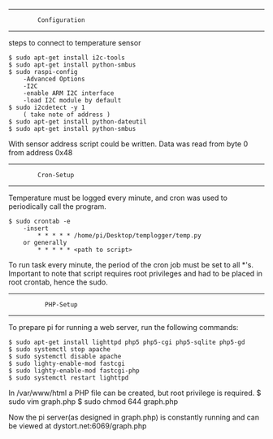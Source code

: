 ---------------------------------------
 			Configuration
---------------------------------------
steps to connect to temperature sensor

	$ sudo apt-get install i2c-tools
	$ sudo apt-get install python-smbus
	$ sudo raspi-config
		-Advanced Options
		-I2C
		-enable ARM I2C interface
		-load I2C module by default
	$ sudo i2cdetect -y 1
		( take note of address )
	$ sudo apt-get install python-dateutil
	$ sudo apt-get install python-smbus
		
With sensor address script could be written.
Data was read from byte 0 from address 0x48

--------------------------------------
			Cron-Setup	
--------------------------------------

Temperature must be logged every minute,
and cron was used to periodically call the
program.

	$ sudo crontab -e
		-insert
			* * * * * /home/pi/Desktop/templogger/temp.py
		or generally
			* * * * * <path to script>

To run task every minute, the period of the cron
job must be set to all *'s. Important to note
that script requires root privileges and 
had to be placed in root crontab, hence the 
sudo.

---------------------------------------
			  PHP-Setup
---------------------------------------
To prepare pi for running a web server,
run the following commands:

	$ sudo apt-get install lighttpd php5 php5-cgi php5-sqlite php5-gd
	$ sudo systemctl stop apache
	$ sudo systemctl disable apache
	$ sudo lighty-enable-mod fastcgi
	$ sudo lighty-enable-mod fastcgi-php
	$ sudo systemctl restart lighttpd

In /var/www/html a PHP file can be created,
but root privilege is required.
	$ sudo vim graph.php
	$ sudo chmod 644 graph.php

Now the pi server(as designed in graph.php) is 
constantly running and can be viewed
at dystort.net:6069/graph.php
